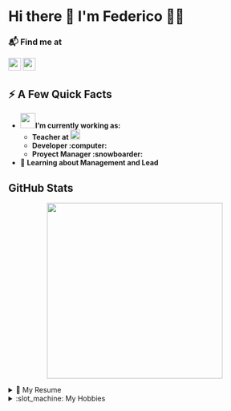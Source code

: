 <h1>
    Hi there 👋 I'm Federico 👨‍💻
</h1>
<h3>
📬 Find me at
</h3>
<p>
    <a href="https://www.linkedin.com/in/federico-madoery"><img
            src="https://img.shields.io/badge/linkedin-%230077B5.svg?&style=for-the-badge&logo=linkedin&logoColor=white"
            height=25></a> <a href="https://es.stackoverflow.com/users/69913/federico-madoery?tab=profile"><img
        src="https://img.shields.io/badge/stack%20overflow-FE7A16?logo=stack-overflow&logoColor=white&style=for-the-badge"
        height=25></a>
</p>

<h2>
    ⚡️ A Few Quick Facts
</h2>

<ul>
    <li><b><img src="https://media.giphy.com/media/WUlplcMpOCEmTGBtBW/giphy.gif" width="30">I’m currently working as:</b>
        <ul>
            <li><b>
                Teacher at <a href="https://www.frsf.utn.edu.ar/"><img
                    src="https://utn.edu.ar/images/logo-utn.png" height=20 alt="UTN"></a></b>
            </li>
            <li>
               <b>Developer :computer:</b>
            </li>
            <li>
                <b>Proyect Manager :snowboarder: </b>
            </li>
        </ul>
    </li>
    <li>🌱 <b>Learning about Management and Lead</b></li>
</ul>

<h2>GitHub Stats</h2>

<p align='center'>
    <a href="#"><img
            src="https://github-readme-stats.vercel.app/api?username=FedeMadoery&show_icons=true&count_private=true&theme=dark"
            width="350"></a>
</p>

<details>
    <summary>📃 My Resume</summary>

</details>
<details>
    <summary>:slot_machine: My Hobbies</summary>

</details>
